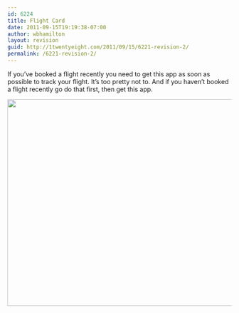 ```yaml
---
id: 6224
title: Flight Card
date: 2011-09-15T19:19:38-07:00
author: wbhamilton
layout: revision
guid: http://1twentyeight.com/2011/09/15/6221-revision-2/
permalink: /6221-revision-2/
---
```

If you&#8217;ve booked a flight recently you need to get this app as soon as possible to track your flight. It&#8217;s too pretty not to. And if you haven&#8217;t booked a flight recently go do that first, then get this app.

<img class="size-full wp-image-6222 alignnone" title="Flight Card" src="http://1twentyeight.com/wp-content/uploads/2011/09/Flight-Card.png" alt="" width="512" height="464" srcset="http://1twentyeight.com/wp-content/uploads/2011/09/Flight-Card.png 512w, http://1twentyeight.com/wp-content/uploads/2011/09/Flight-Card-300x271.png 300w" sizes="(max-width: 512px) 100vw, 512px" />